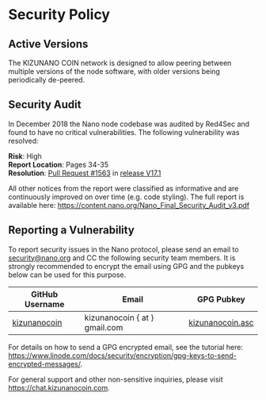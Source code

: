 # Security Policy

## Active Versions

The KIZUNANO COIN network is designed to allow peering between multiple versions of the node software, with older versions being periodically de-peered.

## Security Audit

In December 2018 the Nano node codebase was audited by Red4Sec and found to have no critical vulnerabilities. The following vulnerability was resolved:

**Risk**: High  
**Report Location**: Pages 34-35  
**Resolution**: [Pull Request #1563](https://github.com/nanocurrency/nano-node/pull/1563) in [release V17.1](https://github.com/nanocurrency/nano-node/releases/tag/V17.1)  

All other notices from the report were classified as informative and are continuously improved on over time (e.g. code styling). The full report is available here: https://content.nano.org/Nano_Final_Security_Audit_v3.pdf

## Reporting a Vulnerability

To report security issues in the Nano protocol, please send an email to security@nano.org and CC the following security team members. It is strongly recommended to encrypt the email using GPG and the pubkeys below can be used for this purpose.

| GitHub Username | Email | GPG Pubkey |
|-----------------------|--------|-----------------|
| [kizunanocoin](https://github.com/kizunanocoin) | kizunanocoin { at } gmail.com | [kizunanocoin.asc](https://github.com/kizunanocoin/node/blob/develop/etc/gpg/kizunanocoin.asc) |

For details on how to send a GPG encrypted email, see the tutorial here: https://www.linode.com/docs/security/encryption/gpg-keys-to-send-encrypted-messages/.

For general support and other non-sensitive inquiries, please visit https://chat.kizunanocoin.com.
